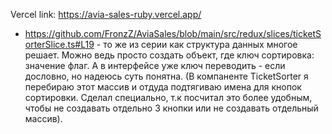 Vercel link: https://avia-sales-ruby.vercel.app/

- https://github.com/FronzZ/AviaSales/blob/main/src/redux/slices/ticketSorterSlice.ts#L19 - то же из серии как структура данных многое решает. Можно ведь просто создать объект, где ключ сортировка: значение флаг. А в интерфейсе уже ключ переводить - если дословно, но надеюсь суть понятна.
(В компаненте TicketSorter я перебираю этот массив и отдуда подтягиваю имена для кнопок сортировки. Сделал специально, т.к посчитал это более удобным, чтобы не создавать отдельно 3 кнопки или не создавать отдельный массив).
